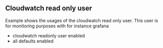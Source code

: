 ## Cloudwatch read only user
Example shows the usages of the cloudwatch read only user.
This user is for monitoring purposes with for instance grafana

- cloudwatch readonly user enabled
- all defaults enabled
